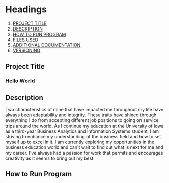 # Headings
1. [PROJECT TITLE](#Project-Title)
2. [DESCRIPTION](#Description)
3. [HOW TO RUN PROGRAM](#How-to-run-program)
4. [FILES USED](#files-used)
5. [ADDITIONAL DOCUMENTATION](#additional-documentation)
6. [VERSIONING](#versioning)

## Project Title

### Hello World

## Description

Two characteristics of mine that have impacted me throughout my life have always been adaptability and integrity. These traits have shined through everything I 
do from accepting different job positions to going on service trips around the world. As I continue my education at the University of Iowa as a third-year 
Business Analytics and Information Systems student, I am striving to enhance my understanding of the business field and how to set myself up to excel in it.
I am currently exploring my opportunities in the business education world and can't wait to find out what is next for me and my career. I've always had a passion
for work that permits and encourages creativity as it seems to bring out my best.

## How to Run Program


